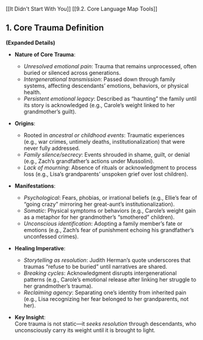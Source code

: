 [[It Didn't Start With You]]
[[9.2. Core Language Map Tools]]

## **1. Core Trauma Definition**  
**(Expanded Details)**

- **Nature of Core Trauma**:
    
    - _Unresolved emotional pain_: Trauma that remains unprocessed, often buried or silenced across generations.
    - _Intergenerational transmission_: Passed down through family systems, affecting descendants’ emotions, behaviors, or physical health.
    - _Persistent emotional legacy_: Described as “haunting” the family until its story is acknowledged (e.g., Carole’s weight linked to her grandmother’s guilt).
- **Origins**:
    
    - Rooted in _ancestral or childhood events_: Traumatic experiences (e.g., war crimes, untimely deaths, institutionalization) that were never fully addressed.
    - _Family silence/secrecy_: Events shrouded in shame, guilt, or denial (e.g., Zach’s grandfather’s actions under Mussolini).
    - _Lack of mourning_: Absence of rituals or acknowledgment to process loss (e.g., Lisa’s grandparents’ unspoken grief over lost children).
- **Manifestations**:
    
    - _Psychological_: Fears, phobias, or irrational beliefs (e.g., Ellie’s fear of “going crazy” mirroring her great-aunt’s institutionalization).
    - _Somatic_: Physical symptoms or behaviors (e.g., Carole’s weight gain as a metaphor for her grandmother’s “smothered” children).
    - _Unconscious identification_: Adopting a family member’s fate or emotions (e.g., Zach’s fear of punishment echoing his grandfather’s unconfessed crimes).
- **Healing Imperative**:
    
    - _Storytelling as resolution_: Judith Herman’s quote underscores that traumas “refuse to be buried” until narratives are shared.
    - _Breaking cycles_: Acknowledgment disrupts intergenerational patterns (e.g., Carole’s emotional release after linking her struggle to her grandmother’s trauma).
    - _Reclaiming agency_: Separating one’s identity from inherited pain (e.g., Lisa recognizing her fear belonged to her grandparents, not her).
- **Key Insight**:  
    Core trauma is not static—it _seeks resolution_ through descendants, who unconsciously carry its weight until it is brought to light.
    
